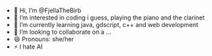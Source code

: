 - 👋 Hi, I’m @FjellaTheBirb
- 👀 I’m interested in coding i guess, playing the piano and the clarinet 
- 🌱 I’m currently learning java, gdscript, c++ and web development
- 💞️ I’m looking to collaborate on a ...
- 😄 Pronouns: she/her
- ⚡ I hate AI

<!---
FjellaTheBirb/FjellaTheBirb is a ✨ special ✨ repository because its `README.md` (this file) appears on your GitHub profile.
You can click the Preview link to take a look at your changes.
--->
